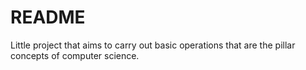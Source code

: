 # README

Little project that aims to carry out basic operations that are the pillar concepts of computer science.